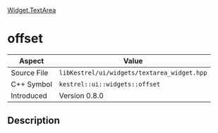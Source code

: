 [Widget.TextArea](index.md)
# offset
| Aspect | Value |
| --- | --- |
| Source File | `libKestrel/ui/widgets/textarea_widget.hpp` |
| C++ Symbol | `kestrel::ui::widgets::offset` |
| Introduced | Version 0.8.0 |
## Description
